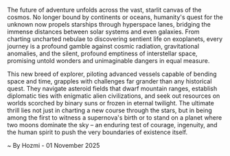 
The future of adventure unfolds across the vast, starlit canvas of the cosmos. No longer bound by continents or oceans, humanity's quest for the unknown now propels starships through hyperspace lanes, bridging the immense distances between solar systems and even galaxies. From charting uncharted nebulae to discovering sentient life on exoplanets, every journey is a profound gamble against cosmic radiation, gravitational anomalies, and the silent, profound emptiness of interstellar space, promising untold wonders and unimaginable dangers in equal measure.

This new breed of explorer, piloting advanced vessels capable of bending space and time, grapples with challenges far grander than any historical quest. They navigate asteroid fields that dwarf mountain ranges, establish diplomatic ties with enigmatic alien civilizations, and seek out resources on worlds scorched by binary suns or frozen in eternal twilight. The ultimate thrill lies not just in charting a new course through the stars, but in being among the first to witness a supernova's birth or to stand on a planet where two moons dominate the sky – an enduring test of courage, ingenuity, and the human spirit to push the very boundaries of existence itself.

~ By Hozmi - 01 November 2025
